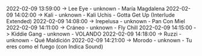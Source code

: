 2022-02-09 13:59:00 -> Lee Eye - unknown - María Magdalena
2022-02-09 14:02:00 -> Kali - unknown - Kali Uchis - Gotta Get Up (Interlude Extended)
2022-02-09 14:08:00 -> Irepelusa - unknown - Pan Con Miel
2022-02-09 14:11:00 -> Cráneo - unknown - Fly Chill
2022-02-09 14:15:00 -> Kiddie Gang - unknown - VOLANDO
2022-02-09 14:18:00 -> Ruzzi - unknown - Qué Maldición
2022-02-09 14:21:00 -> Morodo - unknown - Tu eres como el fuego (con Indica Sound)
